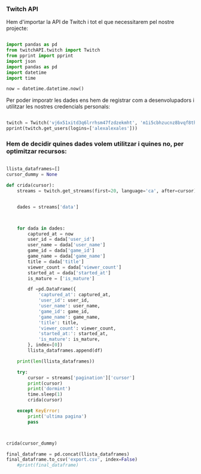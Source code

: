 ###  Twitch API 
Hem d'importar la API de Twitch i tot el que necessitarem pel nostre projecte:
```Python

import pandas as pd
from twitchAPI.twitch import Twitch
from pprint import pprint
import json
import pandas as pd
import datetime
import time

now = datetime.datetime.now()
```
Per poder imporatr les dades ens hem de registrar com a desenvolupadors i utilitzar les nostres credencials personals:
```Python

twitch = Twitch('vj6x51xitd3q6lrrhsm47fzdzekmht', 'm1i5cbhzucnz8bvqf8thdmven2zpb3')
pprint(twitch.get_users(logins=['alexalexales']))

```
### Hem de decidir quines dades volem utilitzar i quines no, per optimitzar recursos:
```Python 

llista_dataframes=[]
cursor_dummy = None

def crida(cursor):
    streams = twitch.get_streams(first=20, language='ca', after=cursor) #funcio que ens baixa els streams de twitch


    dades = streams['data']



    for dada in dades:
        captured_at = now
        user_id = dada['user_id']
        user_name = dada['user_name']
        game_id = dada['game_id']
        game_name = dada['game_name']
        title = dada['title']
        viewer_count = dada['viewer_count']
        started_at = dada['started_at']
        is_mature = ['is_mature']

        df =pd.DataFrame({
            'captured_at': captured_at,
            'user_id': user_id,
            'user_name': user_name,
            'game_id': game_id,
            'game_name': game_name,
            'title': title,
            'viewer_count': viewer_count,
            'started_at:': started_at,
            'is_mature': is_mature,
        }, index=[0])
        llista_dataframes.append(df)

    print(len(llista_dataframes))

    try:
        cursor = streams['pagination']['cursor']
        print(cursor)
        print('dormint')
        time.sleep(1)
        crida(cursor)

    except KeyError:
        print('ultima pagina')
        pass



crida(cursor_dummy)

final_dataframe = pd.concat(llista_dataframes)
final_dataframe.to_csv('export.csv', index=False)
    #print(final_dataframe)

```
